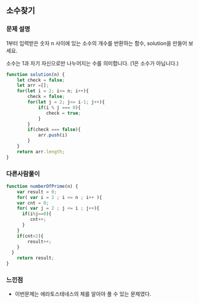 ## 소수찾기
### 문제 설명
1부터 입력받은 숫자 n 사이에 있는 소수의 개수를 반환하는 함수, solution을 만들어 보세요.

소수는 1과 자기 자신으로만 나누어지는 수를 의미합니다.
(1은 소수가 아닙니다.)

```jsx
function solution(n) {
    let check = false;
    let arr =[];
    for(let i = 2; i<= n; i++){
        check = false;
        for(let j = 2; j<= i-1; j++){
            if(i % j === 0){
               check = true;
            }
        }
        if(check === false){
            arr.push(i)
        }
    }
    return arr.length;
}
```

### 다른사람풀이 
```jsx
function numberOfPrime(n) {
    var result = 0;
    for( var i = 2 ; i <= n ; i++ ){
    var cnt = 0;
    for( var j = 2 ; j <= i ; j++){
      if(i%j==0){
         cnt++;
      }
    }
    if(cnt<2){
        result++;
    }
  }
    return result;
}
```

### 느낀점 
- 이번문제는 에라토스테네스의 체를 알아야 풀 수 있는 문제였다.
